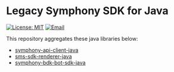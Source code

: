 # Legacy Symphony SDK for Java

[![License: MIT](https://img.shields.io/badge/License-MIT-purple.svg)](https://opensource.org/licenses/MIT) [![Email](https://img.shields.io/static/v1?label=contact&message=email&color=darkgoldenrod)](mailto:platformsolutions@symphony.com?subject=Java%20SDK)

This repository aggregates these java libraries below:
* [symphony-api-client-java](symphony-api-client-java/README.md)
* [sms-sdk-renderer-java](sms-sdk-renderer-java/README.md)
* [symphony-bdk-bot-sdk-java](symphony-bdk-bot-sdk-java/README.md)